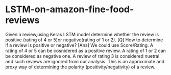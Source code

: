 # LSTM-on-amazon-fine-food-reviews
Given a review,using Keras LSTM model determine whether the review is positive (rating of 4 or 5)or negative(rating of 1 or 2). 
[Q] How to determine if a review is positive or negative?
[Ans] We could use Score/Rating. A rating of 4 or 5 can be cosnidered as a positive review. A rating of 1 or 2 can be considered as negative one. A review of rating 3 is considered nuetral and such reviews are ignored from our analysis. This is an approximate and proxy way of determining the polarity (positivity/negativity) of a review.

